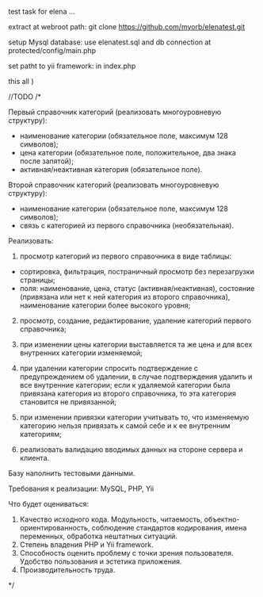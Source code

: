 test task for elena ... 

extract at webroot path:
	git clone https://github.com/myorb/elenatest.git

setup Mysql database:
	use elenatest.sql
	and db connection at protected/config/main.php

set patht to yii framework:
	in index.php

this all )


//TODO
/*

Первый справочник категорий (реализовать многоуровневую структуру):
- наименование категории (обязательное поле, максимум 128 символов);
- цена категории (обязательное поле, положительное, два знака после запятой);
- активная/неактивная категория (обязательное поле).


Второй справочник категорий (реализовать многоуровневую структуру):
- наименование категории (обязательное поле, максимум 128 символов);
- связь с категорией из первого справочника (необязательная).

Реализовать:
1) просмотр категорий из первого справочника в виде таблицы:
- сортировка, фильтрация, постраничный просмотр без перезагрузки страницы;
- поля:
наименование,
цена,
статус (активная/неактивная),
состояние (привязана или нет к ней категория из второго справочника),
наименование категории более высокого уровня;

2) просмотр, создание, редактирование, удаление категорий первого справочника;

3) при изменении цены категории выставляется та же цена и для всех внутренних категории изменяемой;

4) при удалении категории спросить подтверждение с предупреждением об удалении, в случае подтверждения удалить и все внутренние категории;
если к удаляемой категории была привязана категория из второго справочника, то эта категория становится не привязанной;

5) при изменении привязки категории учитывать то, что изменяемую категорию нельзя привязать к самой себе и к ее внутренним категориям;

6) реализовать валидацию вводимых данных на стороне сервера и клиента.

Базу наполнить тестовыми данными.

Требования к реализации: MySQL, PHP, Yii


Что будет оцениваться:
1. Качество исходного кода. Модульность, читаемость, объектно-ориентированность, соблюдение стандартов кодирования, имена переменных, обработка нештатных ситуаций.
2. Степень владения PHP и Yii framework.
3. Способность оценить проблему с точки зрения пользователя. Удобство пользования и эстетика приложения.
4. Производительность труда.

*/

